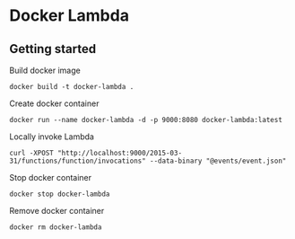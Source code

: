 # Docker Lambda

## Getting started

Build docker image

`docker build -t docker-lambda .`

Create docker container

`docker run --name docker-lambda -d -p 9000:8080 docker-lambda:latest`

Locally invoke Lambda

`curl -XPOST "http://localhost:9000/2015-03-31/functions/function/invocations" --data-binary "@events/event.json"`

Stop docker container

`docker stop docker-lambda`

Remove docker container

`docker rm docker-lambda`
